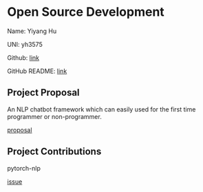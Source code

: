 # Open Source Development

Name: Yiyang Hu

UNI: yh3575

Github: [link](https://github.com/KoroIsCoding)

GitHub README: [link](https://github.com/KoroIsCoding/KoroIsCoding/blob/main/README.md)


## Project Proposal
An NLP chatbot framework which can easily used for the first time
programmer or non-programmer.

[proposal](./projects/python/pytorch-nlp.md)

## Project Contributions
pytorch-nlp

[issue](./projects/python/pytorch-nlp-chatbot.md)